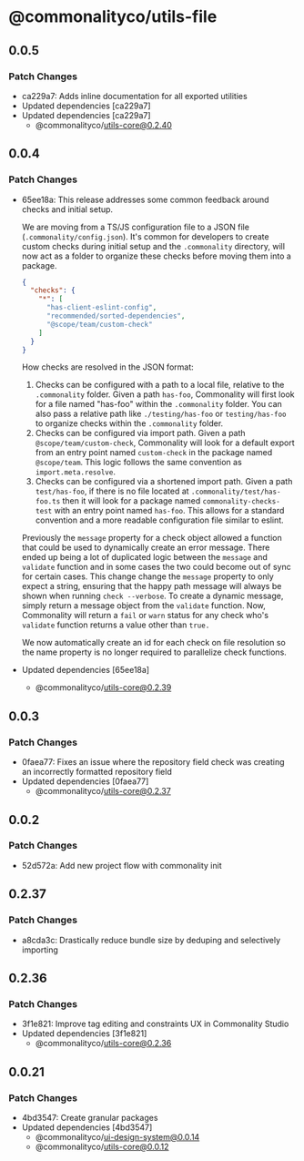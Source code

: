 # @commonalityco/utils-file

## 0.0.5

### Patch Changes

- ca229a7: Adds inline documentation for all exported utilities
- Updated dependencies [ca229a7]
- Updated dependencies [ca229a7]
  - @commonalityco/utils-core@0.2.40

## 0.0.4

### Patch Changes

- 65ee18a: This release addresses some common feedback around checks and initial setup.

  We are moving from a TS/JS configuration file to a JSON file (`.commonality/config.json`). It's common for developers to create custom checks during initial setup and the `.commonality` directory, will now act as a folder to organize these checks before moving them into a package.

  ```json
  {
    "checks": {
      "*": [
        "has-client-eslint-config",
        "recommended/sorted-dependencies",
        "@scope/team/custom-check"
      ]
    }
  }
  ```

  How checks are resolved in the JSON format:

  1. Checks can be configured with a path to a local file, relative to the `.commonality` folder. Given a path `has-foo`, Commonality will first look for a file named "has-foo" within the `.commonality` folder. You can also pass a relative path like `./testing/has-foo` or `testing/has-foo` to organize checks within the `.commonality` folder.
  2. Checks can be configured via import path. Given a path `@scope/team/custom-check`, Commonality will look for a default export from an entry point named `custom-check` in the package named `@scope/team`. This logic follows the same convention as `import.meta.resolve`.
  3. Checks can be configured via a shortened import path. Given a path `test/has-foo`, if there is no file located at `.commonality/test/has-foo.ts` then it will look for a package named `commonality-checks-test` with an entry point named `has-foo`. This allows for a standard convention and a more readable configuration file similar to eslint.

  Previously the `message` property for a check object allowed a function that could be used to dynamically create an error message. There ended up being a lot of duplicated logic between the `message` and `validate` function and in some cases the two could become out of sync for certain cases. This change change the `message` property to only expect a string, ensuring that the happy path message will always be shown when running `check --verbose`. To create a dynamic message, simply return a message object from the `validate` function. Now, Commonality will return a `fail` or `warn` status for any check who's `validate` function returns a value other than `true.`

  We now automatically create an id for each check on file resolution so the name property is no longer required to parallelize check functions.

- Updated dependencies [65ee18a]
  - @commonalityco/utils-core@0.2.39

## 0.0.3

### Patch Changes

- 0faea77: Fixes an issue where the repository field check was creating an incorrectly formatted repository field
- Updated dependencies [0faea77]
  - @commonalityco/utils-core@0.2.37

## 0.0.2

### Patch Changes

- 52d572a: Add new project flow with commonality init

## 0.2.37

### Patch Changes

- a8cda3c: Drastically reduce bundle size by deduping and selectively importing

## 0.2.36

### Patch Changes

- 3f1e821: Improve tag editing and constraints UX in Commonality Studio
- Updated dependencies [3f1e821]
  - @commonalityco/utils-core@0.2.36

## 0.0.21

### Patch Changes

- 4bd3547: Create granular packages
- Updated dependencies [4bd3547]
  - @commonalityco/ui-design-system@0.0.14
  - @commonalityco/utils-core@0.0.12
